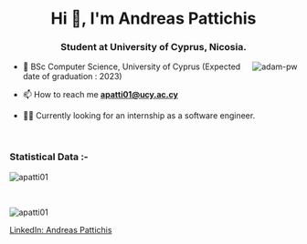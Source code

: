 <h1 align="center">Hi 👋, I'm Andreas Pattichis</h1>
<h3 align="center">Student at University of Cyprus, Nicosia.</h3>

<p><img align="right" src="https://github.com/Adam-pw/Adam-pw/blob/main/animation_500_kxa883sd.gif" alt="adam-pw" /></p>


- 🌱 BSc Computer Science, University of Cyprus (Expected date of graduation : 2023) 

- 📫 How to reach me **apatti01@ucy.ac.cy**

- 🧑‍💼 Currently looking for an internship as a software engineer.

<br>

<h3>Statistical Data :-</h3>
<p><img align="center"
    src="https://github-readme-stats.vercel.app/api/top-langs?username=apatti01&show_icons=true&locale=en&bg_color=0d1117&text_color=ffffff&layout=compact"
    alt="apatti01" 
    bg_color=#808080/></p>

<br>

<p><img align="center" src="https://github-readme-streak-stats.herokuapp.com/?user=apatti01&theme=dark&background=0d1117&date_format=M%20j%5B%2C%20Y%5D" alt="apatti01" /></p>


[LinkedIn: Andreas Pattichis](https://www.linkedin.com/in/andreas-pattichis)

